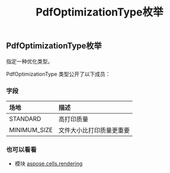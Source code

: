 ﻿---
title: PdfOptimizationType枚举
second_title: Aspose.Cells for Python via .NET API 参考文献
description:
type: docs
weight: 210
url: /zh/python-net/aspose.cells.rendering/pdfoptimizationtype/
is_root: false
---
## PdfOptimizationType枚举
指定一种优化类型。



PdfOptimizationType 类型公开了以下成员：

### 字段
|场地|描述|
| :- | :- |
| STANDARD |高打印质量|
| MINIMUM_SIZE |文件大小比打印质量更重要|



### 也可以看看
* 模块 [aspose.cells.rendering](..)
